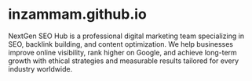 # inzammam.github.io
NextGen SEO Hub is a professional digital marketing team specializing in SEO, backlink building, and content optimization. We help businesses improve online visibility, rank higher on Google, and achieve long-term growth with ethical strategies and measurable results tailored for every industry worldwide.

